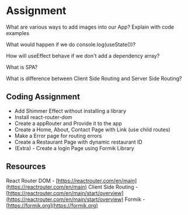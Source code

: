 # Assignment

What are various ways to add images into our App? Explain with code examples

What would happen if we do console.log(useState())?

How will useEffect behave if we don't add a dependency array?

What is SPA?

What is difference between Client Side Routing and Server Side Routing?

## Coding Assignment

- Add Shimmer Effect without installing a library
- Install react-router-dom
- Create a appRouter and Provide it to the app
- Create a Home, About, Contact Page with Link (use child routes)
- Make a Error page for routing errors
- Create a Restaurant Page with dynamic restaurant ID
- (Extra) - Create a login Page using Formik Library

## Resources

React Router DOM - [https://reactrouter.com/en/main](https://reactrouter.com/en/main)
Client Side Routing - [https://reactrouter.com/en/main/start/overview](https://reactrouter.com/en/main/start/overview)
Formik - [https://formik.org](https://formik.org)
